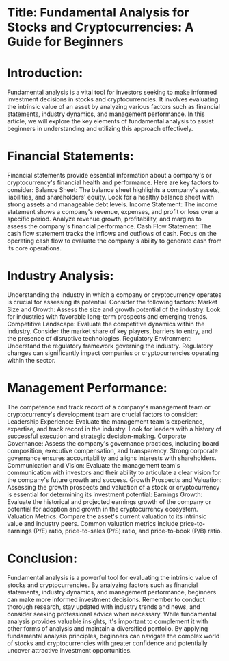 # Title: Fundamental Analysis for Stocks and Cryptocurrencies: A Guide for Beginners

# Introduction:

Fundamental analysis is a vital tool for investors seeking to make informed investment decisions in stocks and cryptocurrencies. It involves evaluating the intrinsic value of an asset by analyzing various factors such as financial statements, industry dynamics, and management performance. In this article, we will explore the key elements of fundamental analysis to assist beginners in understanding and utilizing this approach effectively.

# Financial Statements:

Financial statements provide essential information about a company's or cryptocurrency's financial health and performance. Here are key factors to consider:
Balance Sheet: The balance sheet highlights a company's assets, liabilities, and shareholders' equity. Look for a healthy balance sheet with strong assets and manageable debt levels.
Income Statement: The income statement shows a company's revenue, expenses, and profit or loss over a specific period. Analyze revenue growth, profitability, and margins to assess the company's financial performance.
Cash Flow Statement: The cash flow statement tracks the inflows and outflows of cash. Focus on the operating cash flow to evaluate the company's ability to generate cash from its core operations.

# Industry Analysis:

Understanding the industry in which a company or cryptocurrency operates is crucial for assessing its potential. Consider the following factors:
Market Size and Growth: Assess the size and growth potential of the industry. Look for industries with favorable long-term prospects and emerging trends.
Competitive Landscape: Evaluate the competitive dynamics within the industry. Consider the market share of key players, barriers to entry, and the presence of disruptive technologies.
Regulatory Environment: Understand the regulatory framework governing the industry. Regulatory changes can significantly impact companies or cryptocurrencies operating within the sector.

# Management Performance:

The competence and track record of a company's management team or cryptocurrency's development team are crucial factors to consider:
Leadership Experience: Evaluate the management team's experience, expertise, and track record in the industry. Look for leaders with a history of successful execution and strategic decision-making.
Corporate Governance: Assess the company's governance practices, including board composition, executive compensation, and transparency. Strong corporate governance ensures accountability and aligns interests with shareholders.
Communication and Vision: Evaluate the management team's communication with investors and their ability to articulate a clear vision for the company's future growth and success.
Growth Prospects and Valuation:
Assessing the growth prospects and valuation of a stock or cryptocurrency is essential for determining its investment potential:
Earnings Growth: Evaluate the historical and projected earnings growth of the company or potential for adoption and growth in the cryptocurrency ecosystem.
Valuation Metrics: Compare the asset's current valuation to its intrinsic value and industry peers. Common valuation metrics include price-to-earnings (P/E) ratio, price-to-sales (P/S) ratio, and price-to-book (P/B) ratio.

# Conclusion:

Fundamental analysis is a powerful tool for evaluating the intrinsic value of stocks and cryptocurrencies. By analyzing factors such as financial statements, industry dynamics, and management performance, beginners can make more informed investment decisions. Remember to conduct thorough research, stay updated with industry trends and news, and consider seeking professional advice when necessary. While fundamental analysis provides valuable insights, it's important to complement it with other forms of analysis and maintain a diversified portfolio. By applying fundamental analysis principles, beginners can navigate the complex world of stocks and cryptocurrencies with greater confidence and potentially uncover attractive investment opportunities.
